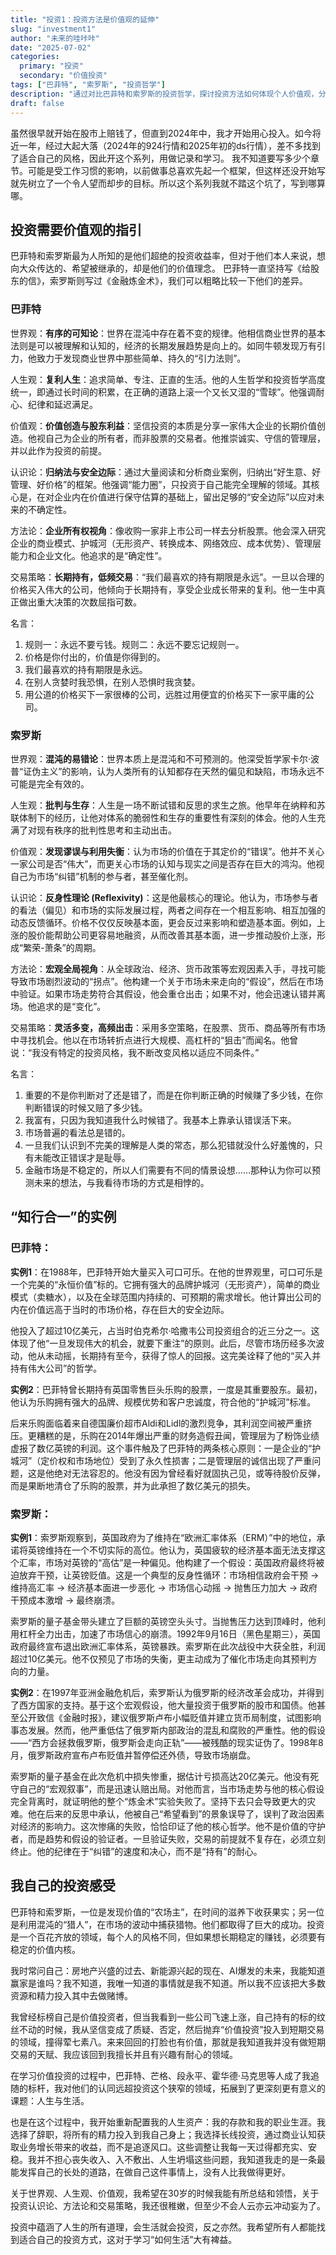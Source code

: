 ```yaml
---
title: "投资1：投资方法是价值观的延伸"
slug: "investment1"
author: "未来的哇咔咔"
date: "2025-07-02"
categories:
  primary: "投资"
  secondary: "价值投资"
tags: ["巴菲特", "索罗斯", "投资哲学"]
description: "通过对比巴菲特和索罗斯的投资哲学，探讨投资方法如何体现个人价值观，分享个人投资感悟。"
draft: false
---
```


虽然很早就开始在股市上赔钱了，但直到2024年中，我才开始用心投入。如今将近一年，经过大起大落（2024年的924行情和2025年初的ds行情），差不多找到了适合自己的风格，因此开这个系列，用做记录和学习。
我不知道要写多少个章节。可能是受工作习惯的影响，以前做事总喜欢先起一个框架，但这样还没开始写就先树立了一个令人望而却步的目标。所以这个系列我就不踏这个坑了，写到哪算哪。
## 投资需要价值观的指引

巴菲特和索罗斯最为人所知的是他们超绝的投资收益率，但对于他们本人来说，想向大众传达的、希望被继承的，却是他们的价值理念。
巴菲特一直坚持写《给股东的信》，索罗斯则写过《金融炼金术》，我们可以粗略比较一下他们的差异。

### 巴菲特
世界观：**有序的可知论**：世界在混沌中存在着不变的规律。他相信商业世界的基本法则是可以被理解和认知的，经济的长期发展趋势是向上的。如同牛顿发现万有引力，他致力于发现商业世界中那些简单、持久的“引力法则”。

人生观：**复利人生**：追求简单、专注、正直的生活。他的人生哲学和投资哲学高度统一，即通过长时间的积累，在正确的道路上滚一个又长又湿的“雪球”。他强调耐心、纪律和延迟满足。

价值观：**价值创造与股东利益**：坚信投资的本质是分享一家伟大企业的长期价值创造。他视自己为企业的所有者，而非股票的交易者。他推崇诚实、守信的管理层，并以此作为投资的前提。

认识论：**归纳法与安全边际**：通过大量阅读和分析商业案例，归纳出“好生意、好管理、好价格”的框架。他强调“能力圈”，只投资于自己能完全理解的领域。其核心是，在对企业内在价值进行保守估算的基础上，留出足够的“安全边际”以应对未来的不确定性。

方法论：**企业所有权视角**：像收购一家非上市公司一样去分析股票。他会深入研究企业的商业模式、护城河（无形资产、转换成本、网络效应、成本优势）、管理层能力和企业文化。他追求的是“确定性”。

交易策略：**长期持有，低频交易**：“我们最喜欢的持有期限是永远”。一旦以合理的价格买入伟大的公司，他倾向于长期持有，享受企业成长带来的复利。他一生中真正做出重大决策的次数屈指可数。

名言：
1. 规则一：永远不要亏钱。规则二：永远不要忘记规则一。  
2. 价格是你付出的，价值是你得到的。  
3. 我们最喜欢的持有期限是永远。  
4. 在别人贪婪时我恐惧，在别人恐惧时我贪婪。  
5. 用公道的价格买下一家很棒的公司，远胜过用便宜的价格买下一家平庸的公司。

### 索罗斯
世界观：**混沌的易错论**：世界本质上是混沌和不可预测的。他深受哲学家卡尔·波普“证伪主义”的影响，认为人类所有的认知都存在天然的偏见和缺陷，市场永远不可能是完全有效的。

人生观：**批判与生存**：人生是一场不断试错和反思的求生之旅。他早年在纳粹和苏联体制下的经历，让他对体系的脆弱性和生存的重要性有深刻的体会。他的人生充满了对现有秩序的批判性思考和主动出击。

价值观：**发现谬误与利用失衡**：认为市场的价值在于其定价的“错误”。他并不关心一家公司是否“伟大”，而更关心市场的认知与现实之间是否存在巨大的鸿沟。他视自己为市场“纠错”机制的参与者，甚至催化剂。

认识论：**反身性理论 (Reflexivity)**：这是他最核心的理论。他认为，市场参与者的看法（偏见）和市场的实际发展过程，两者之间存在一个相互影响、相互加强的动态反馈循环。价格不仅仅反映基本面，更会反过来影响和塑造基本面。例如，上涨的股价能帮助公司更容易地融资，从而改善其基本面，进一步推动股价上涨，形成“繁荣-萧条”的周期。

方法论：**宏观全局视角**：从全球政治、经济、货币政策等宏观因素入手，寻找可能导致市场剧烈波动的“拐点”。他构建一个关于市场未来走向的“假设”，然后在市场中验证。如果市场走势符合其假设，他会重仓出击；如果不对，他会迅速认错并离场。他追求的是“变化”。

交易策略：**灵活多变，高频出击**：采用多空策略，在股票、货币、商品等所有市场中寻找机会。他以在市场转折点进行大规模、高杠杆的“狙击”而闻名。他曾说：“我没有特定的投资风格，我不断改变风格以适应不同条件。”

名言：
1. 重要的不是你判断对了还是错了，而是在你判断正确的时候赚了多少钱，在你判断错误的时候又赔了多少钱。  
2. 我富有，只因为我知道我什么时候错了。我基本上靠承认错误活下来。  
3. 市场普遍的看法总是错的。  
4. 一旦我们认识到不完美的理解是人类的常态，那么犯错就没什么好羞愧的，只有未能改正错误才是耻辱。  
5. 金融市场是不稳定的，所以人们需要有不同的情景设想……那种认为你可以预测未来的想法，与我看待市场的方式是相悖的。


## “知行合一”的实例

### 巴菲特：

**实例1**：在1988年，巴菲特开始大量买入可口可乐。在他的世界观里，可口可乐是一个完美的“永恒价值”标的。它拥有强大的品牌护城河（无形资产），简单的商业模式（卖糖水），以及在全球范围内持续的、可预期的需求增长。他计算出公司的内在价值远高于当时的市场价格，存在巨大的安全边际。

他投入了超过10亿美元，占当时伯克希尔·哈撒韦公司投资组合的近三分之一。这体现了他“一旦发现伟大的机会，就要下重注”的原则。此后，尽管市场历经多次波动，他从未动摇，长期持有至今，获得了惊人的回报。这完美诠释了他的“买入并持有伟大公司”的哲学。

**实例2**：巴菲特曾长期持有英国零售巨头乐购的股票，一度是其重要股东。最初，他认为乐购拥有强大的品牌、规模优势和客户忠诚度，符合他的“护城河”标准。

后来乐购面临着来自德国廉价超市Aldi和Lidl的激烈竞争，其利润空间被严重挤压。更糟糕的是，乐购在2014年爆出严重的财务造假丑闻，管理层为了粉饰业绩虚报了数亿英镑的利润。这个事件触及了巴菲特的两条核心原则：一是企业的“护城河”（定价权和市场地位）受到了永久性损害；二是管理层的诚信出现了严重问题，这是他绝对无法容忍的。他没有因为曾经看好就固执己见，或等待股价反弹，而是果断地清仓了乐购的股票，并为此承担了数亿美元的损失。

### 索罗斯：

**实例1**：索罗斯观察到，英国政府为了维持在“欧洲汇率体系（ERM）”中的地位，承诺将英镑维持在一个不切实际的高位。他认为，英国疲软的经济基本面无法支撑这个汇率，市场对英镑的“高估”是一种偏见。他构建了一个假设：英国政府最终将被迫放弃干预，让英镑贬值。这是一个典型的反身性循环：市场相信政府会干预 -> 维持高汇率 -> 经济基本面进一步恶化 -> 市场信心动摇 -> 抛售压力加大 -> 政府干预成本激增 -> 最终崩溃。

索罗斯的量子基金带头建立了巨额的英镑空头头寸。当抛售压力达到顶峰时，他利用杠杆全力出击，加速了市场信心的崩溃。1992年9月16日（黑色星期三），英国政府最终宣布退出欧洲汇率体系，英镑暴跌。索罗斯在此次战役中大获全胜，利润超过10亿美元。他不仅预见了市场的失衡，更主动成为了催化市场走向其预判方向的力量。

**实例2**：在1997年亚洲金融危机后，索罗斯认为俄罗斯的经济改革会成功，并得到了西方国家的支持。基于这个宏观假设，他大量投资于俄罗斯的股市和国债。他甚至公开致信《金融时报》，建议俄罗斯卢布小幅贬值并建立货币局制度，试图影响事态发展。然而，他严重低估了俄罗斯内部政治的混乱和腐败的严重性。他的假设——“西方会拯救俄罗斯，俄罗斯会走向正轨”——被残酷的现实证伪了。1998年8月，俄罗斯政府宣布卢布贬值并暂停偿还外债，导致市场崩盘。

索罗斯的量子基金在此次危机中损失惨重，据估计亏损高达20亿美元。他没有死守自己的“宏观叙事”，而是迅速认赔出局。对他而言，当市场走势与他的核心假设完全背离时，就证明他的整个“炼金术”实验失败了。坚持下去只会导致更大的灾难。他在后来的反思中承认，他被自己“希望看到”的景象误导了，误判了政治因素对经济的影响力。这次惨痛的失败，恰恰印证了他的核心哲学。他不是价值的守护者，而是趋势和假设的验证者。一旦验证失败，交易的前提就不复存在，必须立刻终止。他的纪律在于“纠错”的速度和决心，而不是“持有”的耐心。

## 我自己的投资感受

巴菲特和索罗斯，一位是发现价值的“农场主”，在时间的滋养下收获果实；另一位是利用混沌的“猎人”，在市场的波动中捕获猎物。他们都取得了巨大的成功。投资是一个百花齐放的领域，每个人的风格不同，但如果想长期稳定的赚钱，必须要有稳定的价值内核。

我时常问自己：房地产兴盛的过去、新能源兴起的现在、AI爆发的未来，我能知道赢家是谁吗？我不知道，我唯一知道的事情就是我不知道。所以我不应该把大多数资源和精力投入其中去做赌博。

我曾经标榜自己是价值投资者，但当我看到一些公司飞速上涨，自己持有的标的纹丝不动的时候，我从坚信变成了质疑、否定，然后抛弃“价值投资”投入到短期交易的领域，撞得荤七素八。来来回回的打脸也有价值，那就是我知道我并没有做短期交易的天赋、我应该回到我擅长并且有兴趣有耐心的领域。

在学习价值投资的过程中，巴菲特、芒格、段永平、霍华德·马克思等人成了我追随的标杆，我对他们的认同远超投资这个狭窄的领域，拓展到了更深刻更有意义的课题：人生与生活。

也是在这个过程中，我开始重新配置我的人生资产：我的存款和我的职业生涯。我选择了辞职，将所有的精力投入到我自己身上；我选择长线投资，通过商业认知获取业务增长带来的收益，而不是追逐风口。这些调整让我每一天过得都充实、安稳。我并不担心丧失收入、入不敷出、人生坍塌这些问题，我知道我走的是一条最能发挥自己的长处的道路，在做自己这件事情上，没有人比我做得更好。

关于世界观、人生观、价值观，我希望在30岁的时候我能有所总结和领悟，关于投资认识论、方法论和交易策略，我还很稚嫩，但至少不会人云亦云冲动妄为了。

投资中蕴涵了人生的所有道理，会生活就会投资，反之亦然。我希望所有人都能找到适合自己的投资方式，这对于学习“如何生活”大有裨益。